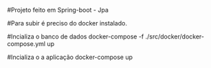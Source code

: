 #Projeto feito em Spring-boot - Jpa

#Para subir é preciso do docker instalado.

#Incializa o banco de dados
docker-compose -f ./src/docker/docker-compose.yml up


#Incializa o a aplicação
docker-compose up
